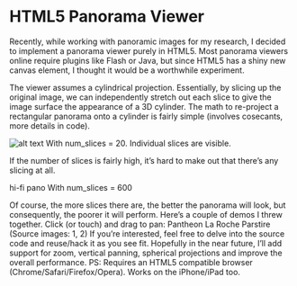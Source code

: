 HTML5 Panorama Viewer
=============

Recently, while working with panoramic images for my research, I decided to implement a panorama viewer purely in HTML5. Most panorama viewers online require plugins like Flash or Java, but since HTML5 has a shiny new canvas element, I thought it would be a worthwhile experiment.

The viewer assumes a cylindrical projection. Essentially, by slicing up the original image, we can independently stretch out each slice to give the image surface the appearance of a 3D cylinder. The math to re-project a rectangular panorama onto a cylinder is fairly simple (involves cosecants, more details in code). 

![alt text](http://www.cs.washington.edu/homes/aditya/files/photos/pano/lo.png "lo-fi pano")
With num_slices = 20. Individual slices are visible.


If the number of slices is fairly high, it’s hard to make out that there’s any slicing at all.

hi-fi pano
With num_slices = 600


Of course, the more slices there are, the better the panorama will look, but consequently, the poorer it will perform.
Here’s a couple of demos I threw together. Click (or touch) and drag to pan:
Pantheon
La Roche Parstire
(Source images: 1, 2)
If you’re interested, feel free to delve into the source code and reuse/hack it as you see fit. Hopefully in the near future, I’ll add support for zoom, vertical panning, spherical projections and improve the overall performance.
PS: Requires an HTML5 compatible browser (Chrome/Safari/Firefox/Opera). Works on the iPhone/iPad too.
